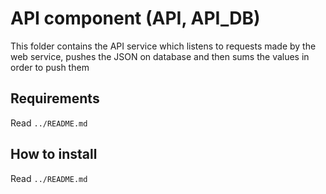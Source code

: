 # API component (API, API_DB)

This folder contains the API service which listens to requests made by the web service, pushes the JSON on database and then sums the values in order to push them 

## Requirements

Read `../README.md`

## How to install

Read `../README.md`